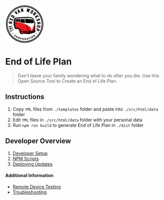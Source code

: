 ![Logo](docs/img/logo.png "Logo")

End of Life Plan
===

> Don't leave your family wondering what to do after you die. Use this Open Source Tool to Create an End of Life Plan.

Instructions
---

1. Copy `YML` files from `./templates` folder and paste into `./src/html/data` folder
2. Edit `YML` files in `./src/html/data` folder with your personal data
3. Run `npm run build` to generate End of Life Plan in `./dist` folder

Developer Overview
---

1. [Developer Setup](docs/developer-setup.md)
2. [NPM Scripts](docs/npm-scripts.md)
3. [Deploying Updates](docs/deploying-updates.md)

#### Additional Information

* [Remote Device Testing](docs/device-testing.md)
* [Troubleshooting](docs/troubleshooting.md)
